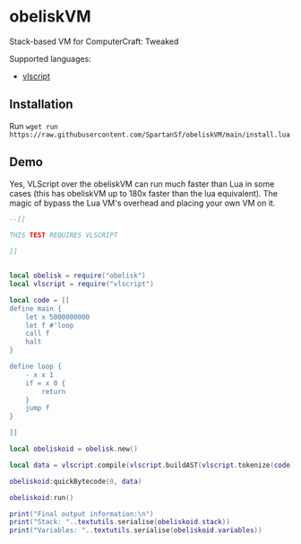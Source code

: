 # obeliskVM
Stack-based VM for ComputerCraft: Tweaked

Supported languages:
- [vlscript](https://github.com/SpartanSf/vlscript/)

## Installation
Run `wget run https://raw.githubusercontent.com/SpartanSf/obeliskVM/main/install.lua`

## Demo
Yes, VLScript over the obeliskVM can run much faster than Lua in some cases (this has obeliskVM up to 180x faster than the lua equivalent). The magic of bypass the Lua VM's overhead and placing your own VM on it.
```lua
--[[

THIS TEST REQUIRES VLSCRIPT

]]


local obelisk = require("obelisk")
local vlscript = require("vlscript")

local code = [[
define main {
    let x 5000000000
    let f #'loop
    call f
    halt
}

define loop {
    - x x 1
    if = x 0 {
        return
    }
    jump f
}

]]

local obeliskoid = obelisk.new()

local data = vlscript.compile(vlscript.buildAST(vlscript.tokenize(code)))

obeliskoid:quickBytecode(0, data)

obeliskoid:run()

print("Final output information:\n")
print("Stack: "..textutils.serialise(obeliskoid.stack))
print("Variables: "..textutils.serialise(obeliskoid.variables))
```
